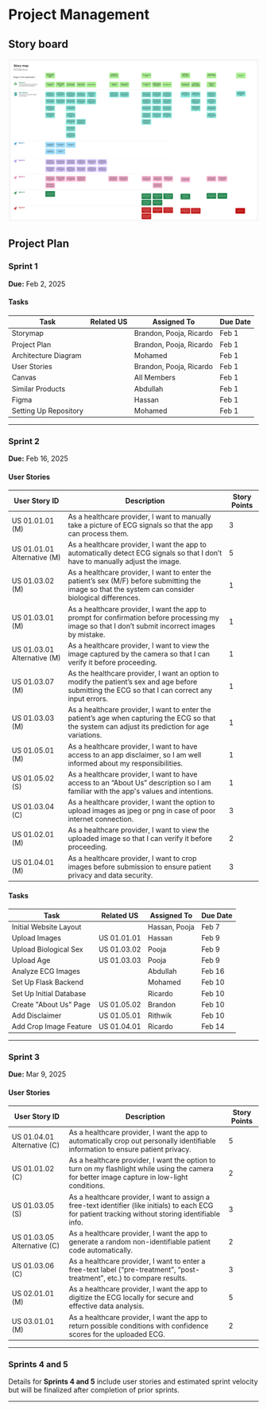 # Project Management

## Story board

![Story Board](images/storyMap.png)

## Project Plan

### Sprint 1  
**Due:** Feb 2, 2025  

#### Tasks  
| Task                  | Related US      | Assigned To          | Due Date |
|-----------------------|-----------------|----------------------|----------|
| Storymap             |                 | Brandon, Pooja, Ricardo | Feb 1    |
| Project Plan         |                 | Brandon, Pooja, Ricardo | Feb 1    |
| Architecture Diagram |                 | Mohamed              | Feb 1    |
| User Stories         |                 | Brandon, Pooja, Ricardo | Feb 1    |
| Canvas               |                 | All Members          | Feb 1    |
| Similar Products     |                 | Abdullah             | Feb 1    |
| Figma                |                 | Hassan               | Feb 1    |
| Setting Up Repository |                 | Mohamed              | Feb 1    |

---

### Sprint 2  
**Due:** Feb 16, 2025  

#### User Stories  
| User Story ID            | Description                                                                                                                                      | Story Points |
|--------------------------|--------------------------------------------------------------------------------------------------------------------------------------------------|--------------|
| US 01.01.01 (M)          | As a healthcare provider, I want to manually take a picture of ECG signals so that the app can process them.                                     | 3            |
| US 01.01.01 Alternative (M) | As a healthcare provider, I want the app to automatically detect ECG signals so that I don’t have to manually adjust the image.                | 5            |
| US 01.03.02 (M)          | As a healthcare provider, I want to enter the patient’s sex (M/F) before submitting the image so that the system can consider biological differences. | 1 |
| US 01.03.01 (M)          | As a healthcare provider, I want the app to prompt for confirmation before processing my image so that I don’t submit incorrect images by mistake. | 1 |
| US 01.03.01 Alternative (M) | As a healthcare provider, I want to view the image captured by the camera so that I can verify it before proceeding.                          | 1 |
| US 01.03.07 (M)          | As the healthcare provider, I want an option to modify the patient’s sex and age before submitting the ECG so that I can correct any input errors. | 1 |
| US 01.03.03 (M)          | As a healthcare provider, I want to enter the patient’s age when capturing the ECG so that the system can adjust its prediction for age variations. | 1 |
| US 01.05.01 (M)          | As a healthcare provider, I want to have access to an app disclaimer, so I am well informed about my responsibilities.                           | 1 |
| US 01.05.02 (S)          | As a healthcare provider, I want to have access to an “About Us” description so I am familiar with the app's values and intentions.               | 1 |
| US 01.03.04 (C)          | As a healthcare provider, I want the option to upload images as jpeg or png in case of poor internet connection.                                 | 3 |
| US 01.02.01 (M)          | As a healthcare provider, I want to view the uploaded image so that I can verify it before proceeding.                                           | 2 |
| US 01.04.01 (M)          | As a healthcare provider, I want to crop images before submission to ensure patient privacy and data security.                                   | 3 |

#### Tasks  
| Task                     | Related US       | Assigned To          | Due Date |
|--------------------------|------------------|----------------------|----------|
| Initial Website Layout   |                  | Hassan, Pooja        | Feb 7    |
| Upload Images            | US 01.01.01     | Hassan               | Feb 9    |
| Upload Biological Sex    | US 01.03.02     | Pooja                | Feb 9    |
| Upload Age               | US 01.03.03     | Pooja                | Feb 9    |
| Analyze ECG Images       |                  | Abdullah             | Feb 16   |
| Set Up Flask Backend     |                  | Mohamed              | Feb 10   |
| Set Up Initial Database  |                  | Ricardo              | Feb 10   |
| Create "About Us" Page   | US 01.05.02     | Brandon              | Feb 10   |
| Add Disclaimer           | US 01.05.01     | Rithwik              | Feb 10   |
| Add Crop Image Feature   | US 01.04.01     | Ricardo              | Feb 14   |

---

### Sprint 3  
**Due:** Mar 9, 2025  

#### User Stories  
| User Story ID            | Description                                                                                                                                      | Story Points |
|--------------------------|--------------------------------------------------------------------------------------------------------------------------------------------------|--------------|
| US 01.04.01 Alternative (C) | As a healthcare provider, I want the app to automatically crop out personally identifiable information to ensure patient privacy.             | 5 |
| US 01.01.02 (C)          | As a healthcare provider, I want the option to turn on my flashlight while using the camera for better image capture in low-light conditions.   | 2 |
| US 01.03.05 (S)          | As a healthcare provider, I want to assign a free-text identifier (like initials) to each ECG for patient tracking without storing identifiable info. | 3 |
| US 01.03.05 Alternative (C) | As a healthcare provider, I want the app to generate a random non-identifiable patient code automatically.                                    | 2 |
| US 01.03.06 (C)          | As a healthcare provider, I want to enter a free-text label (“pre-treatment”, “post-treatment”, etc.) to compare results.                        | 3 |
| US 02.01.01 (M)          | As a healthcare provider, I want the app to digitize the ECG locally for secure and effective data analysis.                                     | 5 |
| US 03.01.01 (M)          | As a healthcare provider, I want the app to return possible conditions with confidence scores for the uploaded ECG.                              | 2 |

---

### Sprints 4 and 5  

Details for **Sprints 4 and 5** include user stories and estimated sprint velocity but will be finalized after completion of prior sprints.

---